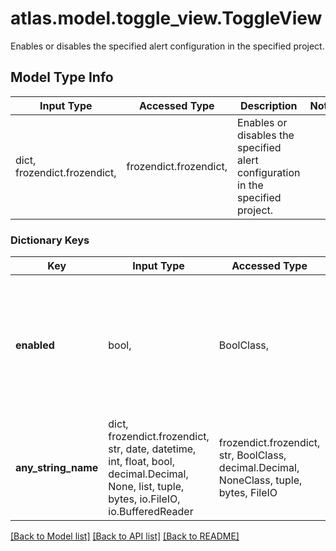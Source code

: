 # atlas.model.toggle_view.ToggleView

Enables or disables the specified alert configuration in the specified project.

## Model Type Info
Input Type | Accessed Type | Description | Notes
------------ | ------------- | ------------- | -------------
dict, frozendict.frozendict,  | frozendict.frozendict,  | Enables or disables the specified alert configuration in the specified project. | 

### Dictionary Keys
Key | Input Type | Accessed Type | Description | Notes
------------ | ------------- | ------------- | ------------- | -------------
**enabled** | bool,  | BoolClass,  | Flag that indicates whether to enable or disable the specified alert configuration in the specified project. | [optional] 
**any_string_name** | dict, frozendict.frozendict, str, date, datetime, int, float, bool, decimal.Decimal, None, list, tuple, bytes, io.FileIO, io.BufferedReader | frozendict.frozendict, str, BoolClass, decimal.Decimal, NoneClass, tuple, bytes, FileIO | any string name can be used but the value must be the correct type | [optional]

[[Back to Model list]](../../README.md#documentation-for-models) [[Back to API list]](../../README.md#documentation-for-api-endpoints) [[Back to README]](../../README.md)


